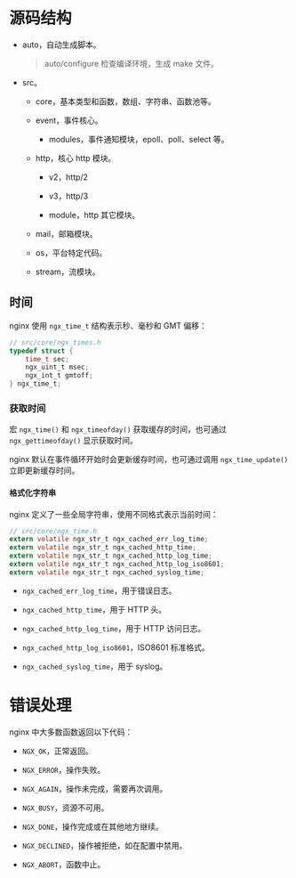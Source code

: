 # 源码结构

- auto，自动生成脚本。

  > auto/configure 检查编译环境，生成 make 文件。

- src。

  - core，基本类型和函数，数组、字符串、函数池等。

  - event，事件核心。

    - modules，事件通知模块，epoll、poll、select 等。

  - http，核心 http 模块。

    - v2，http/2

    - v3，http/3

    - module，http 其它模块。

  - mail，邮箱模块。

  - os，平台特定代码。

  - stream，流模块。


## 时间

nginx 使用 `ngx_time_t` 结构表示秒、毫秒和 GMT 偏移：

```c
// src/core/ngx_times.h
typedef struct {
    time_t sec;
    ngx_uint_t msec;
    ngx_int_t gmtoff;
} ngx_time_t;
```

### 获取时间

宏 `ngx_time()` 和 `ngx_timeofday()` 获取缓存的时间，也可通过 `ngx_gettimeofday()` 显示获取时间。

nginx 默认在事件循环开始时会更新缓存时间，也可通过调用 `ngx_time_update()` 立即更新缓存时间。

#### 格式化字符串

nginx 定义了一些全局字符串，使用不同格式表示当前时间：

```c
// src/core/ngx_time.h
extern volatile ngx_str_t ngx_cached_err_log_time;
extern volatile ngx_str_t ngx_cached_http_time;
extern volatile ngx_str_t ngx_cached_http_log_time;
extern volatile ngx_str_t ngx_cached_http_log_iso8601;
extern volatile ngx_str_t ngx_cached_syslog_time;
```

- `ngx_cached_err_log_time`，用于错误日志。

- `ngx_cached_http_time`，用于 HTTP 头。

- `ngx_cached_http_log_time`，用于 HTTP 访问日志。

- `ngx_cached_http_log_iso8601`，ISO8601 标准格式。

- `ngx_cached_syslog_time`，用于 syslog。

# 错误处理

nginx 中大多数函数返回以下代码：

- `NGX_OK`，正常返回。

- `NGX_ERROR`，操作失败。

- `NGX_AGAIN`，操作未完成，需要再次调用。

- `NGX_BUSY`，资源不可用。

- `NGX_DONE`，操作完成或在其他地方继续。

- `NGX_DECLINED`，操作被拒绝，如在配置中禁用。

- `NGX_ABORT`，函数中止。
